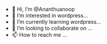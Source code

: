 - 👋 Hi, I’m @Ananthuanoop
- 👀 I’m interested in wordpress...
- 🌱 I’m currently learning wordpress...
- 💞️ I’m looking to collaborate on ...
- 📫 How to reach me ...

<!---
Ananthuanoop/Ananthuanoop is a ✨ special ✨ repository because its `README.md` (this file) appears on your GitHub profile.
You can click the Preview link to take a look at your changes.
--->
